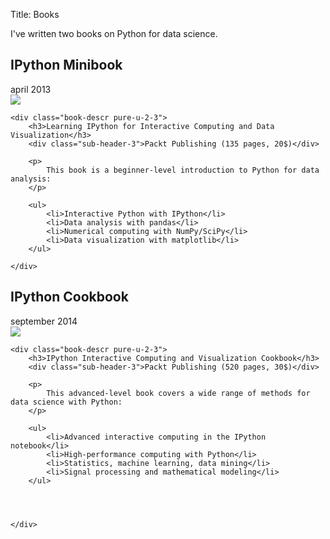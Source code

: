 Title: Books

I've written two books on Python for data science.

<a name="minibook"></a>
## IPython Minibook
<div class="sub-header-2">april 2013</div>

<div class="pure-g">
	<div class="book-cover pure-u-1-3">
		<a href="http://ipython.rossant.net"><img src="/theme/images/minibook.jpg" /></a>
	</div>

	<div class="book-descr pure-u-2-3">
		<h3>Learning IPython for Interactive Computing and Data Visualization</h3>
		<div class="sub-header-3">Packt Publishing (135 pages, 20$)</div>

		<p>
			This book is a beginner-level introduction to Python for data analysis:
		</p>

		<ul>
			<li>Interactive Python with IPython</li>
			<li>Data analysis with pandas</li>
			<li>Numerical computing with NumPy/SciPy</li>
			<li>Data visualization with matplotlib</li>
		</ul>

	</div>
</div>


<a name="cookbook"></a>
## IPython Cookbook
<div class="sub-header-2">september 2014</div>

<div class="pure-g">
	<div class="book-cover pure-u-1-3">
		<a href="http://ipython-books.github.io/"><img src="/theme/images/cookbook.jpg" class="book-cover" /></a>
	</div>

	<div class="book-descr pure-u-2-3">
		<h3>IPython Interactive Computing and Visualization Cookbook</h3>
		<div class="sub-header-3">Packt Publishing (520 pages, 30$)</div>

		<p>
			This advanced-level book covers a wide range of methods for data science with Python:
		</p>

		<ul>
			<li>Advanced interactive computing in the IPython notebook</li>
			<li>High-performance computing with Python</li>
			<li>Statistics, machine learning, data mining</li>
			<li>Signal processing and mathematical modeling</li>
		</ul>




	</div>
</div>

